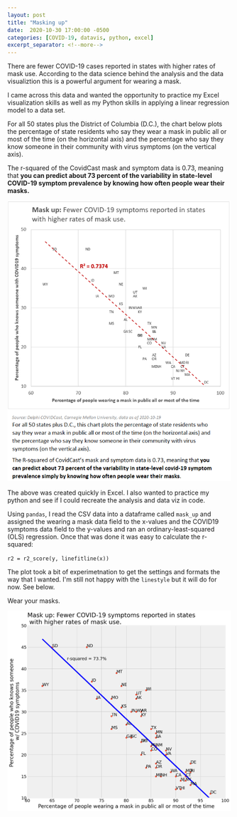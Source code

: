 ```yaml
---
layout: post
title: "Masking up"
date:  2020-10-30 17:00:00 -0500
categories: [COVID-19, datavis, python, excel]
excerpt_separator: <!--more-->
---
```


There are fewer COVID-19 cases reported in states with higher rates of mask use. According to the data science behind the analysis and the data visualiztion this is a powerful argument for wearing a mask.

<!--more-->

I came across this data and wanted the opportunity to practice my Excel visualization skills as well as my Python skills in applying a linear regression model to a data set.

For all 50 states plus the District of Columbia (D.C.), the chart below plots the percentage of state residents who say they wear a mask in public all or most of the time (on the horizontal axis) and the  percentage who say they know someone in their community with virus symptoms (on the vertical axis).

The r-squared of the CovidCast mask and symptom data is 0.73, meaning that **you can predict about 73 percent of the variability in state-level COVID-19 symptom prevalence by knowing how often people wear their masks.**

![](/img/COVID-19-Mask-Up.png)

The above was created quickly in Excel. I also wanted to practice my python and see if I could recreate the analysis and data viz in code.

Using `pandas`, I read the CSV data into a dataframe called `mask_up` and assigned the wearing a mask data field to the x-values and the COVID19 symptoms data field to the y-values and ran an ordinary-least-squared (OLS) regression. Once that was done it was easy to calculate the r-squared:

`r2 = r2_score(y, linefitline(x))`

The plot took a bit of experimetnation to get the settings and formats the way that I wanted. I'm still not happy with the `linestyle` but it will do for now. See below.

Wear your masks.

![](/img/2020-10-30-mask-up.png)

